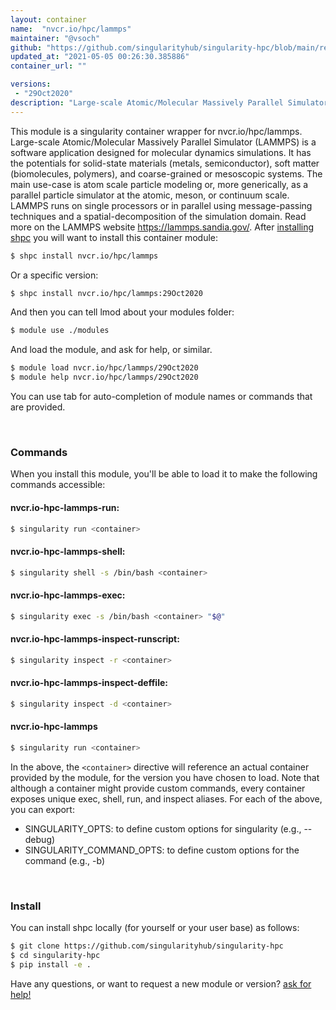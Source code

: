 ```yaml
---
layout: container
name:  "nvcr.io/hpc/lammps"
maintainer: "@vsoch"
github: "https://github.com/singularityhub/singularity-hpc/blob/main/registry/nvcr.io/hpc/lammps/container.yaml"
updated_at: "2021-05-05 00:26:30.385886"
container_url: ""

versions:
 - "29Oct2020"
description: "Large-scale Atomic/Molecular Massively Parallel Simulator (LAMMPS) is a software application designed for molecular dynamics simulations. It has the potentials for solid-state materials (metals, semiconductor), soft matter (biomolecules, polymers), and coarse-grained or mesoscopic systems. The main use-case is atom scale particle modeling or, more generically, as a parallel particle simulator at the atomic, meson, or continuum scale. LAMMPS runs on single processors or in parallel using message-passing techniques and a spatial-decomposition of the simulation domain. Read more on the LAMMPS website https://lammps.sandia.gov/."
---
```


This module is a singularity container wrapper for nvcr.io/hpc/lammps.
Large-scale Atomic/Molecular Massively Parallel Simulator (LAMMPS) is a software application designed for molecular dynamics simulations. It has the potentials for solid-state materials (metals, semiconductor), soft matter (biomolecules, polymers), and coarse-grained or mesoscopic systems. The main use-case is atom scale particle modeling or, more generically, as a parallel particle simulator at the atomic, meson, or continuum scale. LAMMPS runs on single processors or in parallel using message-passing techniques and a spatial-decomposition of the simulation domain. Read more on the LAMMPS website https://lammps.sandia.gov/.
After [installing shpc](#install) you will want to install this container module:

```bash
$ shpc install nvcr.io/hpc/lammps
```

Or a specific version:

```bash
$ shpc install nvcr.io/hpc/lammps:29Oct2020
```

And then you can tell lmod about your modules folder:

```bash
$ module use ./modules
```

And load the module, and ask for help, or similar.

```bash
$ module load nvcr.io/hpc/lammps/29Oct2020
$ module help nvcr.io/hpc/lammps/29Oct2020
```

You can use tab for auto-completion of module names or commands that are provided.

<br>

### Commands

When you install this module, you'll be able to load it to make the following commands accessible:

#### nvcr.io-hpc-lammps-run:

```bash
$ singularity run <container>
```

#### nvcr.io-hpc-lammps-shell:

```bash
$ singularity shell -s /bin/bash <container>
```

#### nvcr.io-hpc-lammps-exec:

```bash
$ singularity exec -s /bin/bash <container> "$@"
```

#### nvcr.io-hpc-lammps-inspect-runscript:

```bash
$ singularity inspect -r <container>
```

#### nvcr.io-hpc-lammps-inspect-deffile:

```bash
$ singularity inspect -d <container>
```



#### nvcr.io-hpc-lammps

```bash
$ singularity run <container>
```


In the above, the `<container>` directive will reference an actual container provided
by the module, for the version you have chosen to load. Note that although a container
might provide custom commands, every container exposes unique exec, shell, run, and
inspect aliases. For each of the above, you can export:

 - SINGULARITY_OPTS: to define custom options for singularity (e.g., --debug)
 - SINGULARITY_COMMAND_OPTS: to define custom options for the command (e.g., -b)

<br>
  
### Install

You can install shpc locally (for yourself or your user base) as follows:

```bash
$ git clone https://github.com/singularityhub/singularity-hpc
$ cd singularity-hpc
$ pip install -e .
```

Have any questions, or want to request a new module or version? [ask for help!](https://github.com/singularityhub/singularity-hpc/issues)